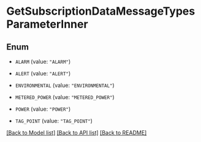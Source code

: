 # GetSubscriptionDataMessageTypesParameterInner

## Enum


* `ALARM` (value: `"ALARM"`)

* `ALERT` (value: `"ALERT"`)

* `ENVIRONMENTAL` (value: `"ENVIRONMENTAL"`)

* `METERED_POWER` (value: `"METERED_POWER"`)

* `POWER` (value: `"POWER"`)

* `TAG_POINT` (value: `"TAG_POINT"`)


[[Back to Model list]](../README.md#documentation-for-models) [[Back to API list]](../README.md#documentation-for-api-endpoints) [[Back to README]](../README.md)


